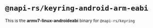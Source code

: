 # `@napi-rs/keyring-android-arm-eabi`

This is the **armv7-linux-androideabi** binary for `@napi-rs/keyring`
